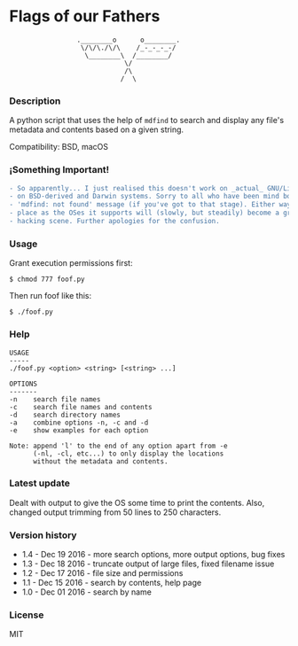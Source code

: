 # Flags of our Fathers

```
                 .________o      o________.
                  \/\/\./\/\    /_-_-_-_-/
                   \________\  /________/
                             \/
                             /\
                            /  \
```

### Description

A python script that uses the help of `mdfind` to search and display any file's metadata and contents based on a given string.

Compatibility: BSD, macOS

### ¡Something Important!
```diff
- So apparently... I just realised this doesn't work on _actual_ GNU/Linux, rather only
- on BSD-derived and Darwin systems. Sorry to all who have been mind boggled by the
- 'mdfind: not found' message (if you've got to that stage). Either way it still has its
- place as the OSes it supports will (slowly, but steadily) become a greater part of the
- hacking scene. Further apologies for the confusion.
```

### Usage

Grant execution permissions first:

`$ chmod 777 foof.py`

Then run foof like this:

`$ ./foof.py`

### Help

```
USAGE
-----
./foof.py <option> <string> [<string> ...]

OPTIONS
-------
-n    search file names
-c    search file names and contents
-d    search directory names
-a    combine options -n, -c and -d
-e    show examples for each option

Note: append 'l' to the end of any option apart from -e
      (-nl, -cl, etc...) to only display the locations
      without the metadata and contents.
```

### Latest update

Dealt with output to give the OS some time to print the contents. Also, changed output trimming from 50 lines to 250 characters.

### Version history

* 1.4 - Dec 19 2016 - more search options, more output options, bug fixes
* 1.3 - Dec 18 2016 - truncate output of large files, fixed filename issue
* 1.2 - Dec 17 2016 - file size and permissions
* 1.1 - Dec 15 2016 - search by contents, help page
* 1.0 - Dec 01 2016 - search by name

### License

MIT
